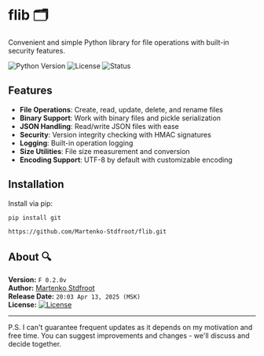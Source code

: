 # flib 🗂️

Convenient and simple Python library for file operations with built-in security features.

![Python Version](https://img.shields.io/badge/python-3.7%2B-blue)
![License](https://img.shields.io/badge/license-Custom-green)
![Status](https://img.shields.io/badge/status-active-brightgreen)

## Features

- **File Operations**: Create, read, update, delete, and rename files
- **Binary Support**: Work with binary files and pickle serialization
- **JSON Handling**: Read/write JSON files with ease
- **Security**: Version integrity checking with HMAC signatures
- **Logging**: Built-in operation logging
- **Size Utilities**: File size measurement and conversion
- **Encoding Support**: UTF-8 by default with customizable encoding

## Installation

Install via pip:
```bash
pip install git
```

```
https://github.com/Martenko-Stdfroot/flib.git
```

## About 🔍

**Version:** `F 0.2.0v`  
**Author:** [Martenko Stdfroot](https://github.com/Martenko-Stdfroot)  
**Release Date:** `20:03 Apr 13, 2025 (MSK)`  
**License:** [![License](https://img.shields.io/badge/License-Custom-blue)](LICENSE)  

---

P.S. I can't guarantee frequent updates as it depends on my motivation and free time. You can suggest improvements and changes - we'll discuss and decide together.

